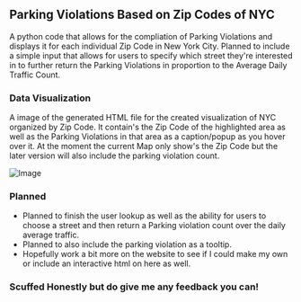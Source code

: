 ## Parking Violations Based on Zip Codes of NYC

A python code that allows for the compliation of Parking Violations and displays it for each individual Zip Code in New York City. Planned to include a simple input that allows for users to specify which street they're interested in to further return the Parking Violations in proportion to the Average Daily Traffic Count.

### Data Visualization

A image of the generated HTML file for the created visualization of NYC organized by Zip Code. It contain's the Zip Code of the highlighted area as well as the Parking Violations 
in that area as a caption/popup as you hover over it. At the moment the current Map only show's the Zip Code but the later version will also include the parking violation count.

![Image](https://user-images.githubusercontent.com/32392170/144543826-bdc03db4-9bd8-4f50-9487-60125e608988.png)

### Planned

- Planned to finish the user lookup as well as the ability for users to choose a street and then return a Parking violation count over the daily average traffic.
- Planned to also include the parking violation as a tooltip.
- Hopefully work a bit more on the website to see if I could make my own or include an interactive html on here as well. 

### Scuffed Honestly but do give me any feedback you can!

